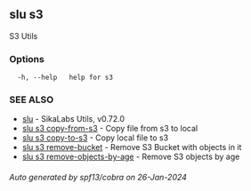 ## slu s3

S3 Utils

### Options

```
  -h, --help   help for s3
```

### SEE ALSO

* [slu](slu.md)	 - SikaLabs Utils, v0.72.0
* [slu s3 copy-from-s3](slu_s3_copy-from-s3.md)	 - Copy file from s3 to local
* [slu s3 copy-to-s3](slu_s3_copy-to-s3.md)	 - Copy local file to s3
* [slu s3 remove-bucket](slu_s3_remove-bucket.md)	 - Remove S3 Bucket with objects in it
* [slu s3 remove-objects-by-age](slu_s3_remove-objects-by-age.md)	 - Remove S3 objects by age

###### Auto generated by spf13/cobra on 26-Jan-2024
